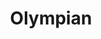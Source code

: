 ---
pid: rs249
title: Olympian
location_transcription: Horticultural Center
coordinates: "[-75.2140948, 39.983249]"
zipcode: '19146'
gen_neighborhood: South Philadelphia
neighborhood: Graduate Hospital,Naval Square,Southwest Center City
outside_phl: 
age: '56'
age_range: 50-59
instagram: 
image_file_name: rs_249.jpg
proposal_transcription: Female olympian jungle gym with statue
topic: Sports,Women
topic_summary: 0, 0
type: Sculpture Statue,Playground
keywords_other: olympian, women
credit: Melissa Carran
image_labels: 
twitter: 
facebook: 
permalink: "/monuments/rs249/"
layout: item-page
---